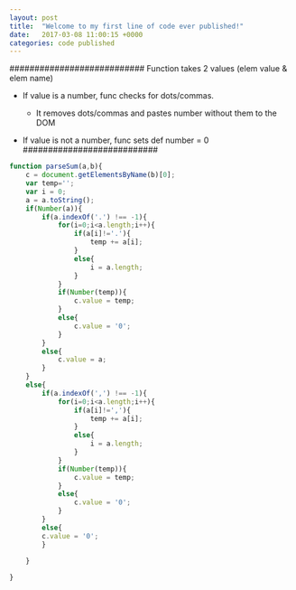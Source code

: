 ```yaml
---
layout: post
title:  "Welcome to my first line of code ever published!"
date:   2017-03-08 11:00:15 +0000
categories: code published
---
```


###########################
Function takes 2 values (elem value & elem name)

- If value is a number, func checks for dots/commas.
  - It removes dots/commas and pastes number without them to the DOM

- If value is not a number, func sets def number = 0
###########################

```javascript
function parseSum(a,b){
	c = document.getElementsByName(b)[0];
	var temp='';
	var i = 0;
	a = a.toString();
	if(Number(a)){
		if(a.indexOf('.') !== -1){
			for(i=0;i<a.length;i++){
				if(a[i]!='.'){
					temp += a[i];
				}
				else{
					i = a.length;
				}
			}
			if(Number(temp)){
				c.value = temp;
			}
			else{
				c.value = '0';
			}
		}
		else{
			c.value = a;
		}
	}
	else{
		if(a.indexOf(',') !== -1){
			for(i=0;i<a.length;i++){
				if(a[i]!=','){
					temp += a[i];
				}
				else{
					i = a.length;
				}
			}
			if(Number(temp)){
				c.value = temp;
			}
			else{
				c.value = '0';
			}
		}
		else{
		c.value = '0';
		}
		
	}

}
```
